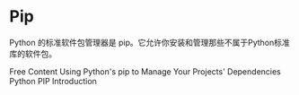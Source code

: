 # Pip

Python 的标准软件包管理器是 pip。它允许你安装和管理那些不属于Python标准库的软件包。

<ResourceGroupTitle>Free Content</ResourceGroupTitle>
<BadgeLink colorScheme='yellow' badgeText='Read' href='https://realpython.com/what-is-pip/'>Using Python's pip to Manage Your Projects' Dependencies</BadgeLink>
<BadgeLink colorScheme='yellow' badgeText='Read' href='https://www.w3schools.com/python/python_pip.asp'>Python PIP Introduction</BadgeLink>

